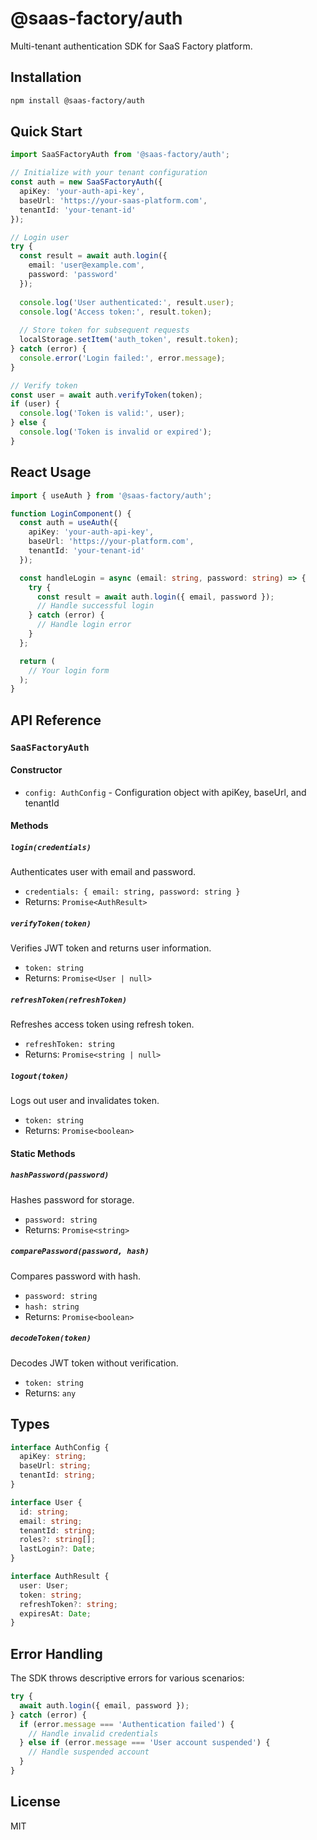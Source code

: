 # @saas-factory/auth

Multi-tenant authentication SDK for SaaS Factory platform.

## Installation

```bash
npm install @saas-factory/auth
```

## Quick Start

```typescript
import SaaSFactoryAuth from '@saas-factory/auth';

// Initialize with your tenant configuration
const auth = new SaaSFactoryAuth({
  apiKey: 'your-auth-api-key',
  baseUrl: 'https://your-saas-platform.com',
  tenantId: 'your-tenant-id'
});

// Login user
try {
  const result = await auth.login({
    email: 'user@example.com',
    password: 'password'
  });
  
  console.log('User authenticated:', result.user);
  console.log('Access token:', result.token);
  
  // Store token for subsequent requests
  localStorage.setItem('auth_token', result.token);
} catch (error) {
  console.error('Login failed:', error.message);
}

// Verify token
const user = await auth.verifyToken(token);
if (user) {
  console.log('Token is valid:', user);
} else {
  console.log('Token is invalid or expired');
}
```

## React Usage

```typescript
import { useAuth } from '@saas-factory/auth';

function LoginComponent() {
  const auth = useAuth({
    apiKey: 'your-auth-api-key',
    baseUrl: 'https://your-platform.com',
    tenantId: 'your-tenant-id'
  });

  const handleLogin = async (email: string, password: string) => {
    try {
      const result = await auth.login({ email, password });
      // Handle successful login
    } catch (error) {
      // Handle login error
    }
  };

  return (
    // Your login form
  );
}
```

## API Reference

### `SaaSFactoryAuth`

#### Constructor
- `config: AuthConfig` - Configuration object with apiKey, baseUrl, and tenantId

#### Methods

##### `login(credentials)`
Authenticates user with email and password.
- `credentials: { email: string, password: string }`
- Returns: `Promise<AuthResult>`

##### `verifyToken(token)`
Verifies JWT token and returns user information.
- `token: string`
- Returns: `Promise<User | null>`

##### `refreshToken(refreshToken)`
Refreshes access token using refresh token.
- `refreshToken: string`
- Returns: `Promise<string | null>`

##### `logout(token)`
Logs out user and invalidates token.
- `token: string`
- Returns: `Promise<boolean>`

#### Static Methods

##### `hashPassword(password)`
Hashes password for storage.
- `password: string`
- Returns: `Promise<string>`

##### `comparePassword(password, hash)`
Compares password with hash.
- `password: string`
- `hash: string`
- Returns: `Promise<boolean>`

##### `decodeToken(token)`
Decodes JWT token without verification.
- `token: string`
- Returns: `any`

## Types

```typescript
interface AuthConfig {
  apiKey: string;
  baseUrl: string;
  tenantId: string;
}

interface User {
  id: string;
  email: string;
  tenantId: string;
  roles?: string[];
  lastLogin?: Date;
}

interface AuthResult {
  user: User;
  token: string;
  refreshToken?: string;
  expiresAt: Date;
}
```

## Error Handling

The SDK throws descriptive errors for various scenarios:

```typescript
try {
  await auth.login({ email, password });
} catch (error) {
  if (error.message === 'Authentication failed') {
    // Handle invalid credentials
  } else if (error.message === 'User account suspended') {
    // Handle suspended account
  }
}
```

## License

MIT